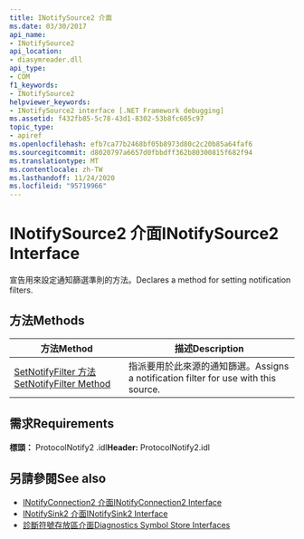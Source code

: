 ```yaml
---
title: INotifySource2 介面
ms.date: 03/30/2017
api_name:
- INotifySource2
api_location:
- diasymreader.dll
api_type:
- COM
f1_keywords:
- INotifySource2
helpviewer_keywords:
- INotifySource2 interface [.NET Framework debugging]
ms.assetid: f432fb85-5c78-43d1-8302-53b8fc605c97
topic_type:
- apiref
ms.openlocfilehash: efb7ca77b2468bf05b8973d80c2c20b85a64faf6
ms.sourcegitcommit: d8020797a6657d0fbbdff362b80300815f682f94
ms.translationtype: MT
ms.contentlocale: zh-TW
ms.lasthandoff: 11/24/2020
ms.locfileid: "95719966"
---
```

# <a name="inotifysource2-interface"></a><span data-ttu-id="b7c72-102">INotifySource2 介面</span><span class="sxs-lookup"><span data-stu-id="b7c72-102">INotifySource2 Interface</span></span>

<span data-ttu-id="b7c72-103">宣告用來設定通知篩選準則的方法。</span><span class="sxs-lookup"><span data-stu-id="b7c72-103">Declares a method for setting notification filters.</span></span>  
  
## <a name="methods"></a><span data-ttu-id="b7c72-104">方法</span><span class="sxs-lookup"><span data-stu-id="b7c72-104">Methods</span></span>  
  
|<span data-ttu-id="b7c72-105">方法</span><span class="sxs-lookup"><span data-stu-id="b7c72-105">Method</span></span>|<span data-ttu-id="b7c72-106">描述</span><span class="sxs-lookup"><span data-stu-id="b7c72-106">Description</span></span>|  
|------------|-----------------|  
|[<span data-ttu-id="b7c72-107">SetNotifyFilter 方法</span><span class="sxs-lookup"><span data-stu-id="b7c72-107">SetNotifyFilter Method</span></span>](inotifysource2-setnotifyfilter-method.md)|<span data-ttu-id="b7c72-108">指派要用於此來源的通知篩選。</span><span class="sxs-lookup"><span data-stu-id="b7c72-108">Assigns a notification filter for use with this source.</span></span>|  
  
## <a name="requirements"></a><span data-ttu-id="b7c72-109">需求</span><span class="sxs-lookup"><span data-stu-id="b7c72-109">Requirements</span></span>  

 <span data-ttu-id="b7c72-110">**標頭：** ProtocolNotify2 .idl</span><span class="sxs-lookup"><span data-stu-id="b7c72-110">**Header:** ProtocolNotify2.idl</span></span>  
  
## <a name="see-also"></a><span data-ttu-id="b7c72-111">另請參閱</span><span class="sxs-lookup"><span data-stu-id="b7c72-111">See also</span></span>

- [<span data-ttu-id="b7c72-112">INotifyConnection2 介面</span><span class="sxs-lookup"><span data-stu-id="b7c72-112">INotifyConnection2 Interface</span></span>](inotifyconnection2-interface.md)
- [<span data-ttu-id="b7c72-113">INotifySink2 介面</span><span class="sxs-lookup"><span data-stu-id="b7c72-113">INotifySink2 Interface</span></span>](inotifysink2-interface.md)
- [<span data-ttu-id="b7c72-114">診斷符號存放區介面</span><span class="sxs-lookup"><span data-stu-id="b7c72-114">Diagnostics Symbol Store Interfaces</span></span>](diagnostics-symbol-store-interfaces.md)
